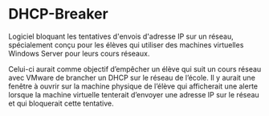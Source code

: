 # DHCP-Breaker
Logiciel bloquant les tentatives d'envois d'adresse IP sur un réseau, spécialement conçu pour les élèves qui utiliser des machines virtuelles Windows Server pour leurs cours réseaux.

Celui-ci aurait comme objectif d’empêcher un élève qui suit un cours réseau avec VMware de brancher un DHCP sur le réseau de l’école. Il y aurait une fenêtre à ouvrir sur la machine physique de l’élève qui afficherait une alerte lorsque la machine virtuelle tenterait d’envoyer une adresse IP sur le réseau et qui bloquerait cette tentative. 
